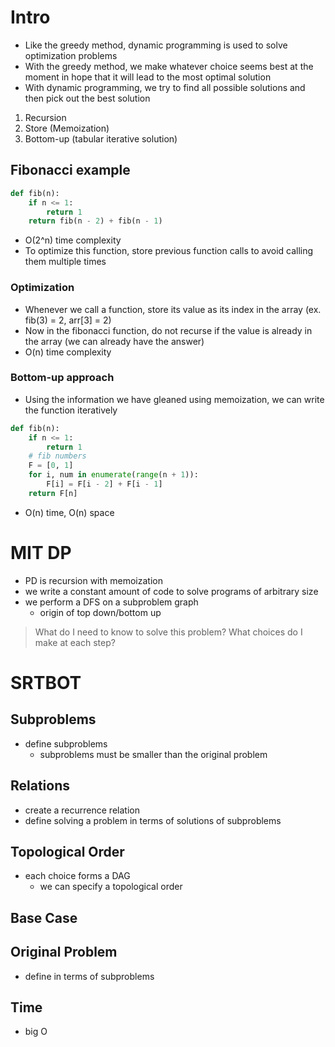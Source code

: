 #  Intro

- Like the greedy method, dynamic programming is used to solve optimization problems
- With the greedy method, we make whatever choice seems best at the moment in hope that it will lead to the most optimal solution
- With dynamic programming, we try to find all possible solutions and then pick out the best solution

1. Recursion
2. Store (Memoization)
3. Bottom-up (tabular iterative solution)
 

## Fibonacci example

```python
def fib(n):
    if n <= 1:
        return 1
    return fib(n - 2) + fib(n - 1)
```

- O(2^n) time complexity
- To optimize this function, store previous function calls to avoid calling them multiple times

### Optimization

- Whenever we call a function, store its value as its index in the array (ex. fib(3) = 2, arr[3] = 2)
- Now in the fibonacci function, do not recurse if the value is already in the array (we can already have the answer)
- O(n) time complexity

### Bottom-up approach

- Using the information we have gleaned using memoization, we can write the function iteratively

```python
def fib(n):
    if n <= 1:
        return 1
    # fib numbers
    F = [0, 1]
    for i, num in enumerate(range(n + 1)):
        F[i] = F[i - 2] + F[i - 1]
    return F[n]
```

- O(n) time, O(n) space

# MIT DP
- PD is recursion with memoization
- we write a constant amount of code to solve programs of arbitrary size
- we perform a DFS on a subproblem graph
    - origin of top down/bottom up

> What do I need to know to solve this problem?
> What choices do I make at each step?

# SRTBOT
## Subproblems
- define subproblems
    - subproblems must be smaller than the original problem
## Relations
- create a recurrence relation
- define solving a problem in terms of solutions of subproblems
## Topological Order
- each choice forms a DAG
    - we can specify a topological order
## Base Case
## Original Problem
- define in terms of subproblems
## Time
- big O
